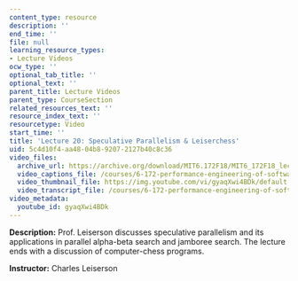 ```yaml
---
content_type: resource
description: ''
end_time: ''
file: null
learning_resource_types:
- Lecture Videos
ocw_type: ''
optional_tab_title: ''
optional_text: ''
parent_title: Lecture Videos
parent_type: CourseSection
related_resources_text: ''
resource_index_text: ''
resourcetype: Video
start_time: ''
title: 'Lecture 20: Speculative Parallelism & Leiserchess'
uid: 5c4d10f4-aa48-04b8-9207-2127b40c8c36
video_files:
  archive_url: https://archive.org/download/MIT6.172F18/MIT6_172F18_lecture_20_300k.mp4
  video_captions_file: /courses/6-172-performance-engineering-of-software-systems-fall-2018/d75e2509e0b0555485753bf96e06654d_3735211.vtt
  video_thumbnail_file: https://img.youtube.com/vi/gyaqXwi4BDk/default.jpg
  video_transcript_file: /courses/6-172-performance-engineering-of-software-systems-fall-2018/c3f72782f84a2fccf432da255828dab6_3735211.pdf
video_metadata:
  youtube_id: gyaqXwi4BDk
---
```


**Description:** Prof. Leiserson discusses speculative parallelism and its applications in parallel alpha-beta search and jamboree search. The lecture ends with a discussion of computer-chess programs.

**Instructor:** Charles Leiserson



